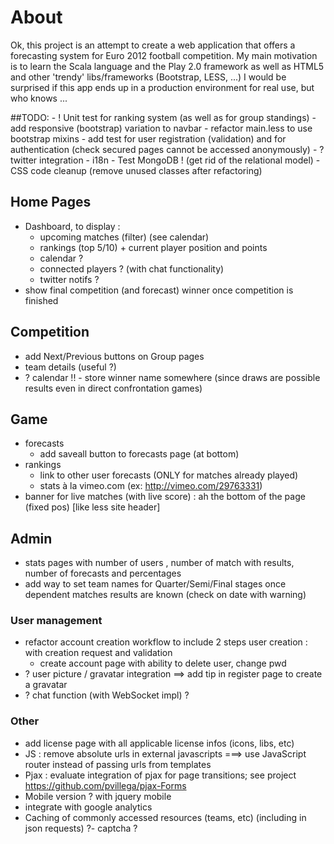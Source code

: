 
# About

Ok, this project is an attempt to create a web application that offers a forecasting system for Euro 2012 football competition.
My main motivation is to learn the Scala language and the Play 2.0 framework as well as HTML5 and other 'trendy' libs/frameworks (Bootstrap, LESS, ...)
I would be surprised if this app ends up in a production environment for real use, but who knows ...

##TODO:
	- ! Unit test for ranking system (as well as for group standings)
	- add responsive (bootstrap) variation to navbar
	- refactor main.less to use bootstrap mixins
	- add test for user registration (validation) and for authentication (check secured pages cannot be accessed anonymously)
	- ? twitter integration
	- i18n
	- Test MongoDB ! (get rid of the relational model)
	- CSS code cleanup (remove unused classes after refactoring)

## Home Pages

- Dashboard, to display :
	- upcoming matches (filter) (see calendar)
	- rankings (top 5/10) + current player position and points
	- calendar ?
	- connected players ? (with chat functionality)
	- twitter notifs ?
- show final competition (and forecast) winner once competition is finished
	
## Competition

- add Next/Previous buttons on Group pages
- team details (useful ?)
- ? calendar
!! - store winner name somewhere (since draws are possible results even in direct confrontation games)

## Game

- forecasts
	- add saveall button to forecasts page (at bottom)
- rankings
	- link to other user forecasts (ONLY for matches already played)
	- stats à la vimeo.com (ex: http://vimeo.com/29763331)
- banner for live matches (with live score) : ah the bottom of the page (fixed pos) [like less site header]

## Admin
- stats pages with number of users , number of match with results, number of forecasts and percentages
- add way to set team names for Quarter/Semi/Final stages once dependent matches results are known (check on date with warning)

### User management
- refactor account creation workflow to include 2 steps user creation : with creation request and validation
	- create account page with ability to delete user, change pwd
- ? user picture / gravatar integration
	==> add tip in register page to create a gravatar
- ? chat function (with WebSocket impl) ?
	
### Other
- add license page with all applicable license infos (icons, libs, etc)
- JS : remove absolute urls in external javascripts ===> use JavaScript router instead of passing urls from templates
- Pjax : evaluate integration of pjax for page transitions; see project https://github.com/pvillega/pjax-Forms
- Mobile version ? with jquery mobile
- integrate with google analytics
- Caching of commonly accessed resources (teams, etc) (including in json requests)
?- captcha ?